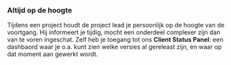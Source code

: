 ### Altijd op de hoogte

Tijdens een project houdt de project lead je persoonlijk op de hoogte van de voortgang. Hij informeert je tijdig, mocht een onderdeel complexer zijn dan van te voren ingeschat. Zelf heb je toegang tot ons **Client Status Panel**: een dashbaord waar je o.a. kunt zien welke versies al gereleast zijn, en waar op dat moment aan gewerkt wordt.